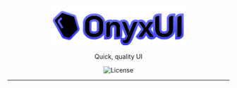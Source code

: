 <p align="center">
  <a href="https://avafe.me/OnyxUI">
    <picture>
      <source media="(prefers-color-scheme: dark)" srcset="/gh-assets/Logo.svg"></source>
      <source media="(prefers-color-scheme: light)" srcset="/gh-assets/Logo.svg"></source>
      <img alt="OnyxUI" src="/gh-assets/Logo.svg" height="90"></img>
    </picture>
  </a>
</p>

<p align="center">
  Quick, quality UI
</p>

<p align="center">
  <img title="Unlicensed" alt="License" src="https://img.shields.io/github/license/ImAvafe/OnyxUI"></img>
</p>

---